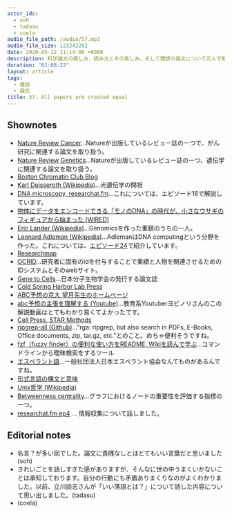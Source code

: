 ```yaml
---
actor_ids:
  - soh
  - tadasu
  - coela
audio_file_path: /audio/57.mp3
audio_file_size: 123242292
date: 2020-05-12 11:14:00 +0900
description: 科学論文の探し方、読み方とその楽しみ、そして理想の論文について三人で熱っぽく話しました。
duration: "02:08:22"
layout: article
tags:
  - 雑談
  - 論文
title: 57. All papers are created equal
---
```


## Shownotes
- [Nature Review Cancer](https://www.nature.com/nrc/)...Natureが出版しているレビュー誌の一つで、がん研究に関連する論文を取り扱う。
- [Nature Review Genetics](https://www.nature.com/nrg/)...Natureが出版しているレビュー誌の一つ、遺伝学に関連する論文を取り扱う。
- [Boston Chromatin Club Blog](https://seeber.fas.harvard.edu/blog)
- [Karl Deisseroth (Wikipedia)](https://ja.wikipedia.org/wiki/%E3%82%AB%E3%83%BC%E3%83%AB%E3%83%BB%E3%83%80%E3%82%A4%E3%82%BB%E3%83%AD%E3%82%B9)...光遺伝学の開祖
- [DNA microscopy, researchat.fm](https://researchat.fm/episode/16)...これについては、エピソード16で解説しています。
- [物体にデータをエンコードできる「モノのDNA」の時代が、小さなウサギのフィギュアから始まった (WIRED)](https://wired.jp/2020/03/02/these-plastic-bunnies-got-a-dna-upgrade-next-up-the-world/)
- [Eric Lander (Wikipedia)](https://en.wikipedia.org/wiki/Eric_Lander)...Genomicsを作った重鎮のうちの一人。
- [Leonard Adleman (Wikipedia)](https://en.wikipedia.org/wiki/Leonard_Adleman)...AdlemanはDNA computingという分野を作った。これについては、[エピソード24](https://researchat.fm/episode/24)で紹介しています。
- [Researchmap](https://researchmap.jp/)
- [OCRID](https://orcid.org/)...研究者に固有のidを付与することで業績と人物を関連させるためのIDシステムとそのwebサイト。
- [Gene to Cells](https://www.mbsj.jp/gtc/)...日本分子生物学会の発行する論文誌
- [Cold Spring Harbor Lab Press](https://www.cshlpress.com/default.tpl?cart=1589264267820746297)
- [ABC予想の京大 望月先生のホームページ](http://www.kurims.kyoto-u.ac.jp/~motizuki/)
- [abc予想の主張を理解する (Youtube)](https://www.youtube.com/watch?v=PIUCfN08p8M)...教育系Youtuberヨビノリさんのこの解説動画はとてもわかり易くてよかったです。
- [Cell Press, STAR Methods](https://www.cell.com/star-methods)
- [ripgrep-all (Github)](https://github.com/phiresky/ripgrep-all)..."rga: ripgrep, but also search in PDFs, E-Books, Office documents, zip, tar.gz, etc."とのこと。めちゃ便利そうですね。
- [fzf（fuzzy finder）の便利な使い方をREADME, Wikiを読んで学ぶ](https://wonderwall.hatenablog.com/entry/2017/10/06/063000)...コマンドラインから曖昧検索をするツール
- [エスペラント語](https://www.jei.or.jp/5hunkan-kouza/)...一般社団法人日本エスペラント協会なんてものがあるんですね。
- [形式言語の構文と意味](http://home.a00.itscom.net/hatada/lp2016/chap02/formal-language.html)
- [Unix哲学 (Wikipedia)](https://ja.wikipedia.org/wiki/UNIX%E5%93%B2%E5%AD%A6)
- [Betweenness centrality](https://en.wikipedia.org/wiki/Betweenness_centrality)...グラフにおけるノードの重要性を評価する指標の一つ。
- [researchat.fm ep4](https://researchat.fm/episode/4) ... 情報収集について話しました。

## Editorial notes
- 名言？が多い回でした。論文に貴賎なしとはとてもいい言葉だと思いました (soh)
- きれいごとを話しすぎた感がありますが、そんなに世の中うまくいかないことは承知しております。自分の行動にも矛盾ありまくりなのがよくわかりました。以前、立川談志さんが「いい落語とは？」について話した内容について思い出しました。(tadasu)
- (coela)
